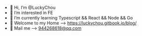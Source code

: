 - 👋 Hi, I’m @LuckyChou
- 👀 I’m interested in FE
- 🌱 I’m currently learning Typescript && React && Node && Go
- 👻 Welcome to my Home --> https://luckychou.gitbook.io/blog/
- 📝 Mail me --> 944268618@qq.com

<!---
LuckyChou710/LuckyChou710 is a ✨ special ✨ repository because its `README.md` (this file) appears on your GitHub profile.
You can click the Preview link to take a look at your changes.
--->

